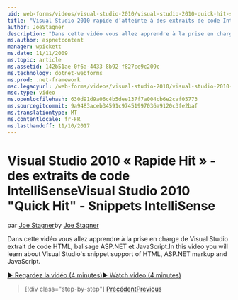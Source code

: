 ```yaml
---
uid: web-forms/videos/visual-studio-2010/visual-studio-2010-quick-hit-snippets-intellisense
title: "Visual Studio 2010 rapide d’atteinte à des extraits de code IntelliSense | Documents Microsoft"
author: JoeStagner
description: "Dans cette vidéo vous allez apprendre à la prise en charge de Visual Studio extrait de code HTML, balisage ASP.NET et JavaScript."
ms.author: aspnetcontent
manager: wpickett
ms.date: 11/11/2009
ms.topic: article
ms.assetid: 142b51ae-0f6a-4433-8b92-f827ce9c209c
ms.technology: dotnet-webforms
ms.prod: .net-framework
msc.legacyurl: /web-forms/videos/visual-studio-2010/visual-studio-2010-quick-hit-snippets-intellisense
msc.type: video
ms.openlocfilehash: 630d91d9a06c4b5dee137f7a004cb6e2caf05773
ms.sourcegitcommit: 9a9483aceb34591c97451997036a9120c3fe2baf
ms.translationtype: MT
ms.contentlocale: fr-FR
ms.lasthandoff: 11/10/2017
---
```

<a name="visual-studio-2010-quick-hit---snippets-intellisense"></a><span data-ttu-id="ec040-103">Visual Studio 2010 « Rapide Hit » - des extraits de code IntelliSense</span><span class="sxs-lookup"><span data-stu-id="ec040-103">Visual Studio 2010 "Quick Hit" - Snippets IntelliSense</span></span>
====================
<span data-ttu-id="ec040-104">par [Joe Stagner](https://github.com/JoeStagner)</span><span class="sxs-lookup"><span data-stu-id="ec040-104">by [Joe Stagner](https://github.com/JoeStagner)</span></span>

<span data-ttu-id="ec040-105">Dans cette vidéo vous allez apprendre à la prise en charge de Visual Studio extrait de code HTML, balisage ASP.NET et JavaScript.</span><span class="sxs-lookup"><span data-stu-id="ec040-105">In this video you will learn about Visual Studio's snippet support of HTML, ASP.NET markup and JavaScript.</span></span>

[<span data-ttu-id="ec040-106">&#9654; Regardez la vidéo (4 minutes)</span><span class="sxs-lookup"><span data-stu-id="ec040-106">&#9654; Watch video (4 minutes)</span></span>](https://channel9.msdn.com/Blogs/ASP-NET-Site-Videos/visual-studio-2010-quick-hit-snippets-intellisense)

>[!div class="step-by-step"]
[<span data-ttu-id="ec040-107">Précédent</span><span class="sxs-lookup"><span data-stu-id="ec040-107">Previous</span></span>](visual-studio-2010-quick-hit-websites-instead-of-web-projects.md)
